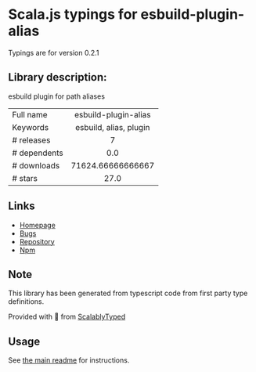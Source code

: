 
# Scala.js typings for esbuild-plugin-alias

Typings are for version 0.2.1

## Library description:
esbuild plugin for path aliases

|                    |                 |
| ------------------ | :-------------: |
| Full name          | esbuild-plugin-alias |
| Keywords           | esbuild, alias, plugin |
| # releases         | 7 |
| # dependents       | 0.0 |
| # downloads        | 71624.66666666667 |
| # stars            | 27.0 |

## Links
- [Homepage](https://github.com/igoradamenko/esbuild-plugin-alias#readme)
- [Bugs](https://github.com/igoradamenko/esbuild-plugin-alias/issues)
- [Repository](https://github.com/igoradamenko/esbuild-plugin-alias)
- [Npm](https://www.npmjs.com/package/esbuild-plugin-alias)
    


## Note
This library has been generated from typescript code from first party type definitions.

Provided with :purple_heart: from [ScalablyTyped](https://github.com/oyvindberg/ScalablyTyped)

## Usage
See [the main readme](../../readme.md) for instructions.


